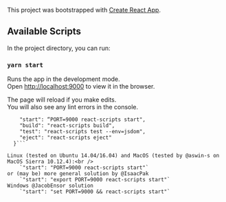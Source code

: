 This project was bootstrapped with [Create React App](https://github.com/facebook/create-react-app).

## Available Scripts

In the project directory, you can run:

### `yarn start`

Runs the app in the development mode.<br />
Open [http://localhost:9000](http://localhost:9000) to view it in the browser.

The page will reload if you make edits.<br />
You will also see any lint errors in the console.

```"scripts": {
    "start": “PORT=9000 react-scripts start",
    "build": "react-scripts build",
    "test": "react-scripts test --env=jsdom",
    "eject": "react-scripts eject"
  }```

Linux (tested on Ubuntu 14.04/16.04) and MacOS (tested by @aswin-s on MacOS Sierra 10.12.4):<br />
    `"start": "PORT=9000 react-scripts start"`
or (may be) more general solution by @IsaacPak
    `"start": "export PORT=9000 react-scripts start"`
Windows @JacobEnsor solution
    `"start": "set PORT=9000 && react-scripts start"`
